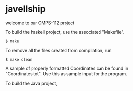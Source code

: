 # javellship

welcome to our CMPS-112 project

To build the haskell project, use the associated "Makefile". 

	$ make

To remove all the files created from compilation, run 

	$ make clean

A sample of properly formatted Coordinates can be found in "Coordinates.txt". Use this 
as sample input for the program. 







To build the Java project, 
